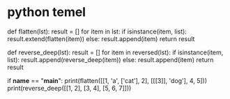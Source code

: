 # python temel
def flatten(lst):
    result = []
    for item in lst:
        if isinstance(item, list):
            result.extend(flatten(item))
        else:
            result.append(item)
    return result

def reverse_deep(lst):
    result = []
    for item in reversed(lst):
        if isinstance(item, list):
            result.append(reverse_deep(item))
        else:
            result.append(item)
    return result

if __name__ == "__main__":
    print(flatten([[1, 'a', ['cat'], 2], [[[3]], 'dog'], 4, 5]))
    print(reverse_deep([[1, 2], [3, 4], [5, 6, 7]]))

